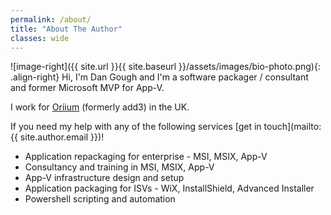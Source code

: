 ```yaml
---
permalink: /about/
title: "About The Author"
classes: wide
---
```


![image-right]({{ site.url }}{{ site.baseurl }}/assets/images/bio-photo.png){: .align-right} Hi, I'm Dan Gough and I'm a software packager / consultant and former Microsoft MVP for App-V.

I work for [Oriium](https://www.oriium.com/apps/) (formerly add3) in the UK.

If you need my help with any of the following services [get in touch](mailto:{{ site.author.email }})!

* Application repackaging for enterprise - MSI, MSIX, App-V
* Consultancy and training in MSI, MSIX, App-V
* App-V infrastructure design and setup
* Application packaging for ISVs - WiX, InstallShield, Advanced Installer
* Powershell scripting and automation